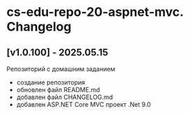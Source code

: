# cs-edu-repo-20-aspnet-mvc. Changelog

## [v1.0.100] - 2025.05.15

Репозиторий с домашним заданием

 - создание репозитория
 - обновлен файл README.md
 - добавлен файл CHANGELOG.md
 - добавлен ASP.NET Core MVC проект .Net 9.0
